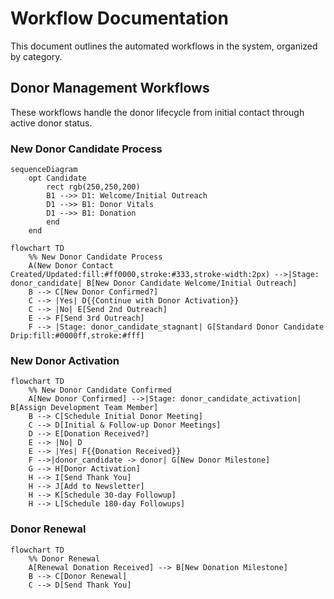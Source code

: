 # Workflow Documentation

This document outlines the automated workflows in the system, organized by category.

## Donor Management Workflows

These workflows handle the donor lifecycle from initial contact through active donor status.

### New Donor Candidate Process

```mermaid
sequenceDiagram
    opt Candidate
        rect rgb(250,250,200)
        B1 -->> D1: Welcome/Initial Outreach
        D1 -->> B1: Donor Vitals
        D1 -->> B1: Donation
        end
    end
```

```mermaid
flowchart TD
    %% New Donor Candidate Process
    A(New Donor Contact Created/Updated:fill:#ff0000,stroke:#333,stroke-width:2px) -->|Stage: donor_candidate| B[New Donor Candidate Welcome/Initial Outreach]
    B --> C[New Donor Confirmed?]
    C --> |Yes| D{{Continue with Donor Activation}}
    C --> |No| E[Send 2nd Outreach]
    E --> F[Send 3rd Outreach]
    F --> |Stage: donor_candidate_stagnant| G[Standard Donor Candidate Drip:fill:#0000ff,stroke:#fff]
```

### New Donor Activation

```mermaid
flowchart TD
    %% New Donor Candidate Confirmed
    A[New Donor Confirmed] -->|Stage: donor_candidate_activation| B[Assign Development Team Member]
    B --> C[Schedule Initial Donor Meeting]
    C --> D[Initial & Follow-up Donor Meetings]
    D --> E[Donation Received?]
    E --> |No| D
    E --> |Yes| F{{Donation Received}}
    F -->|donor_candidate -> donor| G[New Donor Milestone]
    G --> H[Donor Activation]
    H --> I[Send Thank You]
    H --> J[Add to Newsletter]
    H --> K[Schedule 30-day Followup]
    H --> L[Schedule 180-day Followups]
```

### Donor Renewal

```mermaid
flowchart TD
    %% Donor Renewal
    A[Renewal Donation Received] --> B[New Donation Milestone]
    B --> C[Donor Renewal]
    C --> D[Send Thank You]
```
